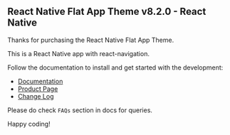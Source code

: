 ## React Native Flat App Theme v8.2.0 - React Native

Thanks for purchasing the React Native Flat App Theme.

This is a React Native app with react-navigation.

Follow the documentation to install and get started with the development:

-   [Documentation](http://docs.market.nativebase.io/react-native-flat-app-ui/)
-   [Product Page](https://market.nativebase.io/view/react-native-flat-app-theme)
-	[Change Log](http://gitstrap.com/strapmobile/FlatApp/blob/v8.2.0/React-Native/ChangeLog.md)

Please do check `FAQs` section in docs for queries.

Happy coding!

